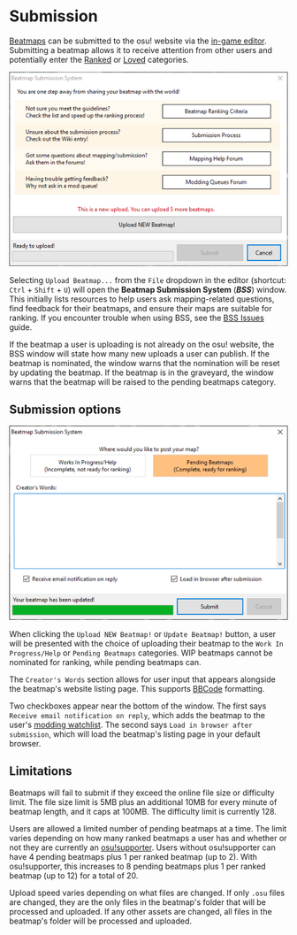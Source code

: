 # Submission

[Beatmaps](/wiki/Beatmap) can be submitted to the osu! website via the [in-game editor](/wiki/Client/Beatmap_editor). Submitting a beatmap allows it to receive attention from other users and potentially enter the [Ranked](/wiki/Beatmap/Category#ranked) or [Loved](/wiki/Beatmap/Category#loved) categories.

![](img/bss_warning.png "Beatmap Submission System screen")

Selecting `Upload Beatmap...` from the `File` dropdown in the editor (shortcut: `Ctrl` + `Shift` + `U`) will open the **Beatmap Submission System** (***BSS***) window. This initially lists resources to help users ask mapping-related questions, find feedback for their beatmaps, and ensure their maps are suitable for ranking. If you encounter trouble when using BSS, see the [BSS Issues](/wiki/Guides/BSS_Issues) guide.

If the beatmap a user is uploading is not already on the osu! website, the BSS window will state how many new uploads a user can publish. If the beatmap is nominated, the window warns that the nomination will be reset by updating the beatmap. If the beatmap is in the graveyard, the window warns that the beatmap will be raised to the pending beatmaps category.

## Submission options

![](img/bss_submitting.png "Beatmap Submission System uploading screen")

When clicking the `Upload NEW Beatmap!` or `Update Beatmap!` button, a user will be presented with the choice of uploading their beatmap to the `Work In Progress/Help` or `Pending Beatmaps` categories. WIP beatmaps cannot be nominated for ranking, while pending beatmaps can.

The `Creator's Words` section allows for user input that appears alongside the beatmap's website listing page. This supports [BBCode](/wiki/BBCode) formatting.

Two checkboxes appear near the bottom of the window. The first says `Receive email notification on reply`, which adds the beatmap to the user's [modding watchlist](https://osu.ppy.sh/beatmapsets/watches). The second says `Load in browser after submission`, which will load the beatmap's listing page in your default browser.

## Limitations

Beatmaps will fail to submit if they exceed the online file size or difficulty limit. The file size limit is 5MB plus an additional 10MB for every minute of beatmap length, and it caps at 100MB. The difficulty limit is currently 128.

Users are allowed a limited number of pending beatmaps at a time. The limit varies depending on how many ranked beatmaps a user has and whether or not they are currently an [osu!supporter](/wiki/osu!supporter). Users without osu!supporter can have 4 pending beatmaps plus 1 per ranked beatmap (up to 2). With osu!supporter, this increases to 8 pending beatmaps plus 1 per ranked beatmap (up to 12) for a total of 20.

Upload speed varies depending on what files are changed. If only `.osu` files are changed, they are the only files in the beatmap's folder that will be processed and uploaded. If any other assets are changed, all files in the beatmap's folder will be processed and uploaded.
